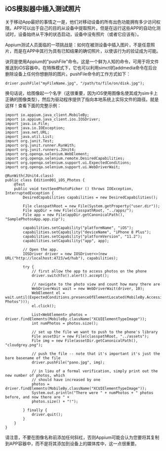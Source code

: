 ## iOS模拟器中插入测试照片

关于移动App最好的事情之一是，他们对移动设备的所有出色功能拥有多少访问权限。APP可以出于自己的目的从设备中提取照片。但是在运行这些APP的自动化测试时，设备始终从干净的状态启动，设备中没有照片（或者它应该有）。

Appium测试人员面临的一项挑战是：如何在被测设备中插入图片，不是任意照片，而是在APP中其行为具有已知结果的确切照片，以使该行为的验证成为可能。 

诀窍是使用Appium的"pushFile"命令。这是一个鲜为人知的命令，可用于将文件推送到iOS容器中。在特殊模式下，它也可以利用simctl的addmedia命令在后台删除设备上任何你想删除的图片。pushFile命令的工作方式如下：
```
driver.pushFile("myFileName.jpg", "/path/to/file/on/disk.jpg");
```

换句话说，给图像起一个名字（这很重要，因为iOS使用图像名使其成为sim卡上正确的图像类型），然后为驱动程序提供了指向本地系统上实际文件的路径。就是这样！查看下面的完整示例：
```
import io.appium.java_client.MobileBy;
import io.appium.java_client.ios.IOSDriver;
import java.io.File;
import java.io.IOException;
import java.net.URL;
import java.util.List;
import org.junit.Test;
import org.junit.runner.RunWith;
import org.junit.runners.JUnit4;
import org.openqa.selenium.WebElement;
import org.openqa.selenium.remote.DesiredCapabilities;
import org.openqa.selenium.support.ui.ExpectedConditions;
import org.openqa.selenium.support.ui.WebDriverWait;

@RunWith(JUnit4.class)
public class Edition001_iOS_Photos {
    @Test
    public void testSeedPhotoPicker () throws IOException, InterruptedException {
        DesiredCapabilities capabilities = new DesiredCapabilities();

        File classpathRoot = new File(System.getProperty("user.dir"));
        File appDir = new File(classpathRoot, "../apps/");
        File app = new File(appDir.getCanonicalPath(), "SamplePhotosApp.app.zip");

        capabilities.setCapability("platformName", "iOS");
        capabilities.setCapability("deviceName", "iPhone 8 Plus");
        capabilities.setCapability("platformVersion", "11.2");
        capabilities.setCapability("app", app);

        // Open the app.
        IOSDriver driver = new IOSDriver<>(new URL("http://localhost:4723/wd/hub"), capabilities);

        try {
            // first allow the app to access photos on the phone
            driver.switchTo().alert().accept();

            // navigate to the photo view and count how many there are
            WebDriverWait wait = new WebDriverWait(driver, 10);
            WebElement el = wait.until(ExpectedConditions.presenceOfElementLocated(MobileBy.AccessibilityId("All Photos")));
            el.click();

            List<WebElement> photos = driver.findElements(MobileBy.className("XCUIElementTypeImage"));
            int numPhotos = photos.size();

            // set up the file we want to push to the phone's library
            File assetDir = new File(classpathRoot, "../assets");
            File img = new File(assetDir.getCanonicalPath(), "cloudgrey.png");

            // push the file -- note that it's important it's just the bare basename of the file
            driver.pushFile("pano.jpg", img);

            // in lieu of a formal verification, simply print out the new number of photos, which
            // should have increased by one
            photos = driver.findElements(MobileBy.className("XCUIElementTypeImage"));
            System.out.println("There were " + numPhotos + " photos before, and now there are " +
            photos.size() + "!");

        } finally {
            driver.quit();
        }
    }
}
```

请注意，不要在图像名称前添加任何斜杠，否则Appium可能会认为您要将其复制到APP容器中，而不是将其添加到设备上的媒体库中，这一点很重要。


[simctl]: simctl是iOS模拟器命令行管理工具，simctl于安卓的adb命令非常相似

